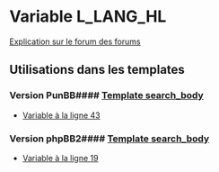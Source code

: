 # Variable L_LANG_HL
[Explication sur le forum des forums](http://forum.forumactif.com/t294113-listing-des-variables#L_LANG_HL)
## Utilisations dans les templates
### Version PunBB#### [Template search_body](punbb/search_body.md)
* [Variable à la ligne 43](../punbb/search_body.tpl#L43)
### Version phpBB2#### [Template search_body](subsilver/search_body.md)
* [Variable à la ligne 19](../subsilver/search_body.tpl#L19)